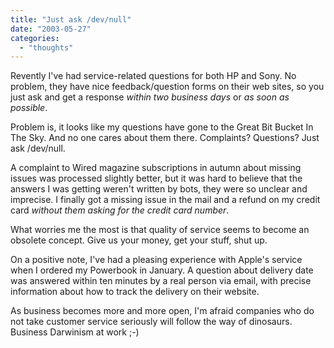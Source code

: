 ```yaml
---
title: "Just ask /dev/null"
date: "2003-05-27"
categories: 
  - "thoughts"
---
```


Revently I've had service-related questions for both HP and Sony. No problem, they have nice feedback/question forms on their web sites, so you just ask and get a response _within two business days_ or _as soon as possible_.

Problem is, it looks like my questions have gone to the Great Bit Bucket In The Sky. And no one cares about them there. Complaints? Questions? Just ask /dev/null.

A complaint to Wired magazine subscriptions in autumn about missing issues was processed slightly better, but it was hard to believe that the answers I was getting weren't written by bots, they were so unclear and imprecise. I finally got a missing issue in the mail and a refund on my credit card _without them asking for the credit card number_.

What worries me the most is that quality of service seems to become an obsolete concept. Give us your money, get your stuff, shut up.

On a positive note, I've had a pleasing experience with Apple's service when I ordered my Powerbook in January. A question about delivery date was answered within ten minutes by a real person via email, with precise information about how to track the delivery on their website.

As business becomes more and more open, I'm afraid companies who do not take customer service seriously will follow the way of dinosaurs. Business Darwinism at work ;-)
